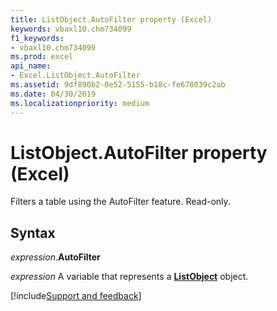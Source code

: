 ```yaml
---
title: ListObject.AutoFilter property (Excel)
keywords: vbaxl10.chm734099
f1_keywords:
- vbaxl10.chm734099
ms.prod: excel
api_name:
- Excel.ListObject.AutoFilter
ms.assetid: 9df890b2-0e52-5155-b18c-fe678039c2ab
ms.date: 04/30/2019
ms.localizationpriority: medium
---
```



# ListObject.AutoFilter property (Excel)

Filters a table using the AutoFilter feature. Read-only.


## Syntax

_expression_.**AutoFilter**

_expression_ A variable that represents a **[ListObject](Excel.ListObject.md)** object.




[!include[Support and feedback](~/includes/feedback-boilerplate.md)]